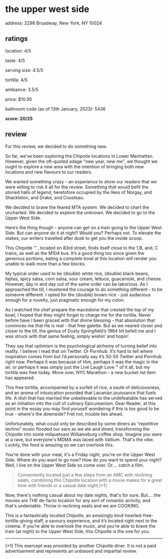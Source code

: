 # the upper west side 

address: 2298 Broadway, New York, NY 10024

## ratings
location: 4/5

taste: 4/5

serving size: 4.5/5

tortilla: 4/5

ambiance: 3.5/5

price: $10.95

bathroom code (as of 13th January, 2023): 5436

**score: 20/25**



## review

For this review, we decided to do something new. 

So far, we've been exploring the Chipotle locations in Lower Manhattan. However, given the oft-quoted adage "new year, new me", we thought we ought to explore a new area  with the intention of bringing both new locations and new flavours to our readers.  

We wanted something crazy - an experience to show our readers that we were willing to risk it all for the review. Something that would befit the storied halls of legend, heretofore occupied by the likes of Norgay, and Shackleton, and Drake, and Cousteau. 

We decided to brave the feared MTA system. We decided to chart the uncharted. We decided to explore the unknown. We decided to go to the Upper West Side. 

Here’s the thing though - anyone can get on a train going to the Upper West Side. But can anyone do it at night? Would you? Perhaps not. To elevate the stakes, our writers travelled after dusk to get you the inside scoop.

This Chipotle ™ , located on 83rd street, finds itself close to the 1,B, and, C trains, as well as the M104 bus. It’s a good thing too since given the generous portions, eating a complete bowl at this location will render you unable to walk more than a few blocks. 

My typical order used to be (double) white rice, (double) black beans, fajitas, spicy salsa, corn salsa, sour cream, lettuce, guacamole, and cheese. However, day in and day out of the same order can be laborious. As I approached the till, I mustered the courage to do something different - to be someone different. I opted for the (double) brown rice - just audacious enough for a novelty, just pragmatic enough for my colon. 

As I watched the chef prepare the macédoine that crested the top of my bowl, I hoped that they might forget to charge me for the tortilla. Never before have I been graced with that divine blessing - that absolution that convinces me that He is real - that free galette. But as we neared closer and closer to the till, the genius of Dusty Springfield’s 1964 hit befell me and I was struck with that same feeling, simply wishin’ and hopin’. 

They say that optimism is the psychological alchemy of turning belief into reality. I believe I read that on Twitter. Or Pornhub. It’s hard to tell where inspiration comes from but I’d personally say it’s 50-50 Twitter and Pornhub right now. Perhaps it was because of Him, perhaps it was the magic in the air, or perhaps it was simply just the Live Laugh Love ™ of it all, but my tortilla was free today. Move over, NYC Marathon - a new bucket list item has appeared. 

This free tortilla, accompanied by a surfeit of rice, a sauté of deliciousness, and an aroma of intoxication provided that Lacanian jouissance that fuels life. A dish that has married the unbelievable to the undefeatable has served as an initiation into the cult of culinary Epicureanism. 
Dear Reader, at this point in the essay you may find yoruself wondeirng if this is too good to be true - where's the downside? Fret not, trouble lies ahead.

Unfortunately, what could only be described by some diners as “repetitive techno” music flooded our ears as we ate and dined, transforming the Chipotle into some milquetoast Williamsburg coffee shop. Imagine you were at a rave, but everyone's MDMA was laced with Vallium. That's the vibe. Luckily, the food is amazing so we can overlook this. 

You're done with your meal, it's a Friday night, you're on the Upper West Side. Where do you want to go now? How do you want to spend your night? Well, I live on the Upper West Side so come over. Or.... catch a film. 

> Conveniently located just a few steps from an AMC with reclining seats, combining this Chipotle location with a movie makes for a great time with friends or a casual date night.[*1] 

Now, there's nothing casual about my date nights, that's for sure. But.... the movies are THE de-facto location for any sort of romantic activity, and that's undeniable. Throw in reclining seats and we are COOKING.


This is a fantastically located Chipotle, an amazingly kind-hearted-free-tortilla-giving staff, a savoury experience, and it’s located right next to the cinema. If you’re able to overlook the music, and you’re able to brave the train (at night) to the Upper West Side, this Chipotle is the one for you.  

----

[*1] This exercept was provided by another Chipotle diner. It is not a paid advertisement and represents an unbiased and impartial review.

